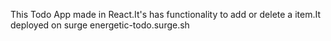 This Todo App made in React.It's has functionality to add or delete a item.It deployed on surge  energetic-todo.surge.sh
